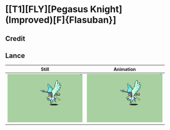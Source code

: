 # [\[T1\]\[FLY\]\[Pegasus Knight\]\(Improved\)\[F\]{Flasuban}]

## Credit


	
## Lance

| Still | Animation |
| :---: | :-------: |
| ![Lance still](./Lance_000.png) | ![Lance animation](./Lance.gif) |
